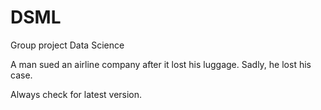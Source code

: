 # DSML
Group project Data Science


A man sued an airline company after it lost his luggage. Sadly, he lost his case.

Always check for latest version.
